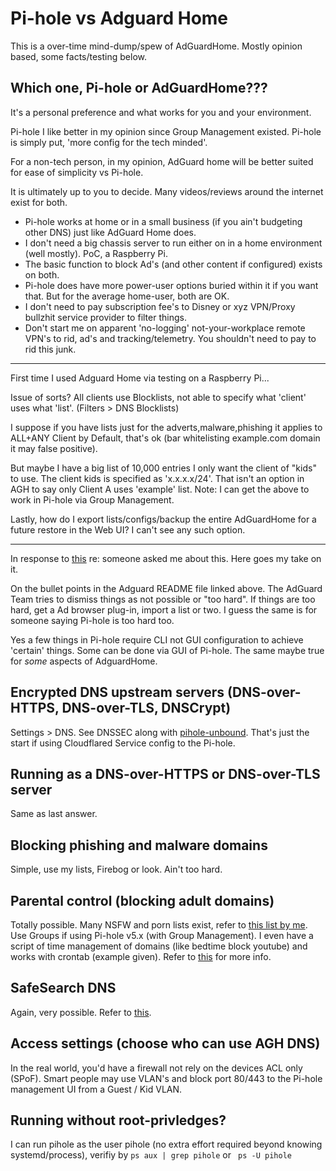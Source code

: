 
# Pi-hole vs Adguard Home

This is a over-time mind-dump/spew of AdGuardHome. Mostly opinion based, some facts/testing below.


## Which one, Pi-hole or AdGuardHome???

It's a personal preference and what works for you and your environment. 

Pi-hole I like better in my opinion since Group Management existed. Pi-hole is simply put, 'more config for the tech minded'.

For a non-tech person, in my opinion, AdGuard home will be better suited for ease of simplicity vs Pi-hole.

It is ultimately up to you to decide. Many videos/reviews around the internet exist for both.

 
* Pi-hole works at home or in a small business (if you ain't budgeting other DNS) just like AdGuard Home does. 
* I don't need a big chassis server to run either on in a home environment (well mostly). PoC, a Raspberry Pi. 
* The basic function to block Ad's (and other content if configured) exists on both.
* Pi-hole does have more power-user options buried within it if you want that. But for the average home-user, both are OK.
* I don't need to pay subscription fee's to Disney or xyz VPN/Proxy bullzhit service provider to filter things. 
* Don't start me on apparent 'no-logging' not-your-workplace remote VPN's to rid, ad's and tracking/telemetry. You shouldn't need to pay to rid this junk.
 
----

First time I used Adguard Home via testing on a Raspberry Pi...

Issue of sorts? All clients use Blocklists, not able to specify what 'client' uses what 'list'. (Filters > DNS Blocklists)

I suppose if you have lists just for the adverts,malware,phishing it applies to ALL+ANY Client by Default, that's ok (bar whitelisting example.com domain it may false positive).

But maybe I have a big list of 10,000 entries I only want the client of "kids" to use. The client kids is specified as 'x.x.x.x/24'.
That isn't an option in AGH to say only Client A uses 'example' list. Note: I can get the above to work in Pi-hole via Group Management.


Lastly, how do I export lists/configs/backup the entire AdGuardHome for a future restore in the Web UI? I can't see any such option. 

----

In response to [this](https://github.com/AdguardTeam/AdGuardHome/blob/master/README.md#how-does-adguard-home-compare-to-pi-hole) re: someone asked me about this. Here goes my take on it.
 
On the bullet points in the Adguard README file linked above. The AdGuard Team tries to dismiss things as not possible or "too hard". 
If things are too hard, get a Ad<blocker-insert-name-here> browser plug-in, import a list or two. I guess the same is for someone saying Pi-hole is too hard too.

Yes a few things in Pi-hole require CLI not GUI configuration to achieve 'certain' things. Some can be done via GUI of Pi-hole. 
The same maybe true for *some* aspects of AdguardHome. 


## Encrypted DNS upstream servers (DNS-over-HTTPS, DNS-over-TLS, DNSCrypt)
Settings > DNS. See DNSSEC along with [pihole-unbound](https://docs.pi-hole.net/guides/dns/unbound/). 
That's just the start if using Cloudflared Service config to the Pi-hole.

## Running as a DNS-over-HTTPS or DNS-over-TLS server
Same as last answer.

## Blocking phishing and malware domains
Simple, use my lists, Firebog or look. Ain't too hard.

## Parental control (blocking adult domains)
Totally possible. Many NSFW and porn lists exist, refer to [this list by me](lists/porn-multi-lists-combo.txt). 
Use Groups if using Pi-hole v5.x (with Group Management). 
I even have a script of time management of domains (like bedtime block youtube) and works with crontab (example given). Refer to [this](time-restrict-block-by-group) for more info.

## SafeSearch DNS
Again, very possible. Refer to [this](safesearch-dns).

## Access settings (choose who can use AGH DNS)
In the real world, you'd have a firewall not rely on the devices ACL only (SPoF). Smart people may use VLAN's and block port 80/443 to the Pi-hole management UI from a Guest / Kid VLAN.

## Running without root-privledges?
I can run pihole as the user pihole (no extra effort required beyond knowing systemd/process), verifiy by ```ps aux | grep pihole``` or ``` ps -U pihole```

 
